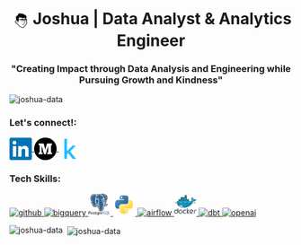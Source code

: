 <h1 align="center">
    <img align="center" src="/images/joshua.png" alt="joshuajsk" height="40" width="40" />Joshua | Data Analyst & Analytics Engineer
</h1>
<h3 align="center">
    "Creating Impact through Data Analysis and Engineering while Pursuing Growth and Kindness"
</h3>

<p align="left">
    <img 
        src="https://komarev.com/ghpvc/?username=joshua-data&label=Profile%20views&color=0e75b6&style=flat"
        alt="joshua-data" 
    />
</p>

<h3 align="left">
    Let's connect!:
</h3>

<p align="left">
    <a href="https://linkedin.com/in/joshuajsk" target="blank">
        <img align="center" src="/images/linkedin_logo.png" alt="joshuajsk" height="40" width="40" />
    </a>
    <a href="https://joshua-data.medium.com" target="blank">
        <img align="center" src="/images/medium_logo.png" alt="@joshua-data" height="40" width="40" />
    </a>
    <a href="https://kaggle.com/joshuajsk" target="blank">
        <img align="center" src="/images/kaggle_logo.png" alt="joshuajsk" height="40" width="40" />
    </a>
</p>

<h3 align="left">
    Tech Skills:
</h3>

<p align="left">

<a href="https://github.com/" target="_blank" rel="noreferrer"> 
    <img src="https://upload.wikimedia.org/wikipedia/commons/thumb/c/c2/GitHub_Invertocat_Logo.svg/180px-GitHub_Invertocat_Logo.svg.png" alt="github" width="40" height="40"/> 
</a> 
<a href="https://cloud.google.com/bigquery" target="_blank" rel="noreferrer"> 
    <img src="https://www.gainsight.com/wp-content/uploads/2023/02/bigquery.svg" alt="bigquery" width="40" height="40"/> 
</a> 
<a href="https://www.postgresql.org" target="_blank" rel="noreferrer"> 
    <img src="https://raw.githubusercontent.com/devicons/devicon/master/icons/postgresql/postgresql-original-wordmark.svg" alt="postgres" width="40" height="40"/> 
</a> 
<a href="https://www.python.org" target="_blank" rel="noreferrer"> 
    <img src="https://raw.githubusercontent.com/devicons/devicon/master/icons/python/python-original.svg" alt="python" width="40" height="40"/> 
</a> 
<a href="https://airflow.apache.org/" target="_blank" rel="noreferrer"> 
    <img src="https://media.licdn.com/dms/image/D5612AQFoTGCb4yx_MQ/article-cover_image-shrink_720_1280/0/1678719746960?e=2147483647&v=beta&t=d6I-E9_WKOmxumcVfWYns3UH2E0TG9-5J8m3049YzYg" alt="airflow" width="40" height="40"/> 
</a> 
<a href="https://www.docker.com/" target="_blank" rel="noreferrer">
    <img src="https://raw.githubusercontent.com/devicons/devicon/master/icons/docker/docker-original-wordmark.svg" alt="docker" width="40" height="40"/>
</a>
<a href="https://www.getdbt.com/" target="_blank" rel="noreferrer">
    <img src="https://seeklogo.com/images/D/dbt-logo-500AB0BAA7-seeklogo.com.png" alt="dbt" width="40" height="40"/>
</a>
<a href="https://openai.com/" target="_blank" rel="noreferrer">
    <img src="https://encrypted-tbn0.gstatic.com/images?q=tbn:ANd9GcR2d3IW4R8PR4TO7Va-lOAV6PrrYh250bqJpw&s" alt="openai" width="40" height="40"/>
</a>

</p>

<p>
    <img align="left" 
        src="https://github-readme-stats.vercel.app/api/top-langs?username=joshua-data&show_icons=true&locale=en&layout=compact" 
        alt="joshua-data" 
    />
</p>

<p>&nbsp;
    <img align="center" 
        src="https://github-readme-stats.vercel.app/api?username=joshua-data&show_icons=true&locale=en" 
        alt="joshua-data" 
    />
</p>